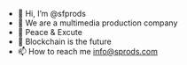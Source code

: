 - 👋 Hi, I’m @sfprods
- 👀 We are a multimedia production company
- 🌱 Peace & Excute 
- 💞️ Blockchain is the future 
- 📫 How to reach me info@sprods.com

<!---
sfprods/sfprods is a ✨ special ✨ repository because its `README.md` (this file) appears on your GitHub profile.
You can click the Preview link to take a look at your changes.
--->
